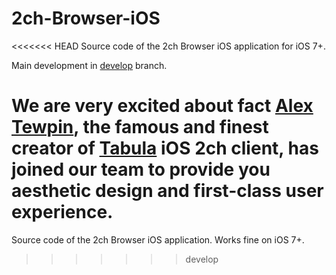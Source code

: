 # 2ch-Browser-iOS
<<<<<<< HEAD
Source code of the 2ch Browser iOS application for iOS 7+.

Main development in [develop](https://github.com/8ofproject/2ch-Browser-iOS/tree/develop) branch.

We are very excited about fact [Alex Tewpin](https://github.com/alextewpin), the famous and finest creator of [Tabula](https://github.com/alextewpin/tabula) iOS 2ch client, has joined our team to provide you aesthetic design and first-class user experience.
=======
Source code of the 2ch Browser iOS application.
Works fine on iOS 7+.
>>>>>>> develop
